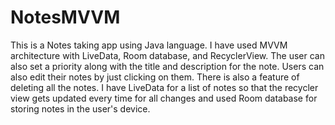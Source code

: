 # NotesMVVM
This is a Notes taking app using Java language. I have used MVVM architecture with LiveData, Room database, and RecyclerView.
The user can also set a priority along with the title and description for the note. Users can also edit their notes by just clicking on them. There is also a feature of deleting all the notes.
I have LiveData for a list of notes so that the recycler view gets updated every time for all changes and used Room database for storing notes in the user's device.
